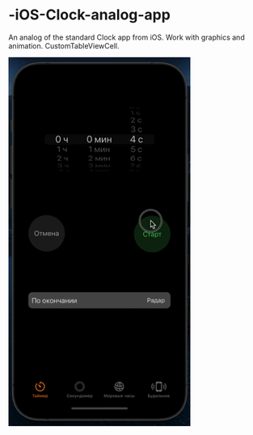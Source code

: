 # -iOS-Clock-analog-app

An analog of the standard Clock app from iOS. Work with graphics and animation. CustomTableViewCell.

<img src="https://github.com/efreet666/-iOS-Clock-analog-app/blob/main/Screen%20Recording%202022-05-14%20at%2001.57.23.gif" width="360" height="730"/>
